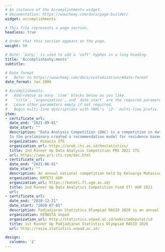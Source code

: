 ```yaml
---
# An instance of the Accomplishments widget.
# Documentation: https://wowchemy.com/docs/page-builder/
widget: accomplishments

# This file represents a page section.
headless: true

# Order that this section appears on the page.
weight: 50

# Note: `&shy;` is used to add a 'soft' hyphen in a long heading.
title: 'Accomplish&shy;ments'
subtitle:

# Date format
#   Refer to https://wowchemy.com/docs/customization/#date-format
date_format: Jan 2006

# Accomplishments.
#   Add/remove as many `item` blocks below as you like.
#   `title`, `organization`, and `date_start` are the required parameters.
#   Leave other parameters empty if not required.
#   Begin multi-line descriptions with YAML's `|2-` multi-line prefix.
item:
- certificate_url:
  date_end: "2021-09-01"
  date_start: ""
  description: "Data Analysis Competition (DAC) is a competition in data analysis for university students in the Southeast Asia region held by Sepuluh Nopember Institute of Technology. Its purpose is to grow competitiveness spirit and critical thinking in data analysis. 
  In the preliminary created a recommendation model for residence based on customers' behavior. In the semifinal created a tree based modelling to predict share price based on internet activities in order to help achieve SDG 9.2."
  organization: Himasta ITS
  organization_url: https://arek.its.ac.id/hmstatistics/
  title: 2nd Runner Up Data Analysis Competition PRS 2021 ITS
  url: https://www.prs-its.com/dac.html
- certificate_url:
  date_end: "2021-06-01"
  date_start: ""
  description: An annual national competition held by Keluarga Mahasiswa Teknik Elektro dan Teknologi Informasi Fakultas Teknik (KMTETI) UGM. Proposed a tree based model to predict book prices
  organization: KMTETI UGM
  organization_url: https://kmteti.ft.ugm.ac.id/
  title: 2nd Runner Up Data Analytics Competition Find IT! UGM 2021
  url: 
- certificate_url:
  date_end: "2020-12-21"
  date_start: "2020-07-01"
  description: Padjadjaran Statistics Olympiad RASIO 2020 is an annual national statistics competition held by HIMASTA Universitas Padjadjaran. Solved challenging theoretical statistics problem as well as analyzed and presented real case problem regarding the effect of different medical treatment in a limited time. Placed second in overall score and second best in theories out of 124 teams nationwide.
  organization: HIMASTA Unpad
  organization_url: http://statistics.unpad.ac.id/websitedepstat/id
  title: 1st Runner Up Padjadjaran Statistics Olympiad RASIO 2020
  url: http://rasio.statistics.unpad.ac.id/

design:
  columns: '2' 
---
```

